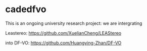 # cadedfvo

This is an ongoing university research project: we are intergrating 

Leastereo: https://github.com/XuelianCheng/LEAStereo

into DF-VO: https://github.com/Huangying-Zhan/DF-VO
